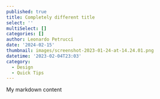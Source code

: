 ```yaml
---
published: true
title: Completely different title
select: ''
multiSelect: []
categories: []
author: Leonardo Petrucci
date: '2024-02-15'
thumbnail: images/screenshot-2023-01-24-at-14.24.01.png
datetime: '2023-02-04T23:03'
category:
  - Design
  - Quick Tips
---
```

My markdown content 

